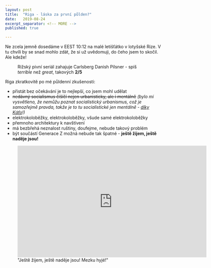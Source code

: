 ```yaml
---
layout: post
title:  "Riga - láska za první půlden?"
date:   2019-08-24
excerpt_separator: <!-- MORE -->
published: true

---
```


<p class="intro">
  <span class="dropcap">N</span>e zcela jemně dosedáme v EEST 10:12 na malé letišťátko v lotyšské Rize.
  V tu chvíli by se snad mohlo zdát, že si už uvědomuji, do čeho jsem to skočil.
  Ale kdeže!
</p>

<!-- MORE -->

 <figure>
 <img src="{{ '/assets/img/carlsberg.png' | prepend: site.baseurl }}" alt="" class="img-center"> 
  <figcaption>Rižský pivní seriál zahajuje Carlsberg Danish Pilsner - spíš <i>terrible</i> než <i>great</i>, takových <strong>2/5</strong></figcaption>
 </figure>

Riga zkratkovitě po mé půldenní zkušenosti:
* přistát bez očekávání je to nejlepší, co jsem mohl udělat
* ~~nedávný socialismus čišíčí nejen urbanisticky, ale i mentálně~~ _(bylo mi vysvětleno, že nemůžu poznat socialistický urbanismus, což je samozřejmě pravda, takže je to tu socialistické jen mentálně - [díky Káťo](https://katanacestach.wordpress.com)!)_
* elektrokoloběžky, elektrokoloběžky, všude samé elektrokoloběžky
* přemnoho architektury k navštívení
* má bezbřehá neznalost ruštiny, doufejme, nebude takový problém
* být součástí Generace Z možná nebude tak špatné - **ještě žijem, ještě naděje jsou!**

<figure>
 <iframe width="610" height="360" class="img-center d-block"
  src="https://www.youtube.com/embed/AtyxM9Qm35E"
  frameborder="0"></iframe>
  <figcaption>"Ještě žijem, ještě naděje jsou! Mezku hyjé!"</figcaption>
</figure>
